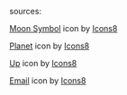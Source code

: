 sources:

<a target="_blank" href="https://icons8.com/icon/oItmVyK4P1fj/moon-symbol">Moon Symbol</a> icon by <a target="_blank" href="https://icons8.com">Icons8</a>


<a target="_blank" href="https://icons8.com/icon/jiKYR2biJFHO/planet">Planet</a> icon by <a target="_blank" href="https://icons8.com">Icons8</a>

<a target="_blank" href="https://icons8.com/icon/26124/slide-up">Up</a> icon by <a target="_blank" href="https://icons8.com">Icons8</a>

<a target="_blank" href="https://icons8.com/icon/124218/email">Email</a> icon by <a target="_blank" href="https://icons8.com">Icons8</a>
